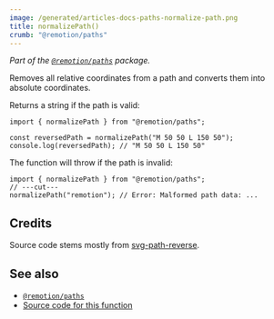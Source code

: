 ```yaml
---
image: /generated/articles-docs-paths-normalize-path.png
title: normalizePath()
crumb: "@remotion/paths"
---
```


_Part of the [`@remotion/paths`](/docs/paths) package._

Removes all relative coordinates from a path and converts them into absolute coordinates.

Returns a string if the path is valid:

```tsx twoslash
import { normalizePath } from "@remotion/paths";

const reversedPath = normalizePath("M 50 50 L 150 50");
console.log(reversedPath); // "M 50 50 L 150 50"
```

The function will throw if the path is invalid:

```tsx twoslash
import { normalizePath } from "@remotion/paths";
// ---cut---
normalizePath("remotion"); // Error: Malformed path data: ...
```

## Credits

Source code stems mostly from [svg-path-reverse](https://www.npmjs.com/package/svg-path-reverse).

## See also

- [`@remotion/paths`](/docs/paths)
- [Source code for this function](https://github.com/remotion-dev/remotion/blob/main/packages/paths/src/normalize-path.ts)
